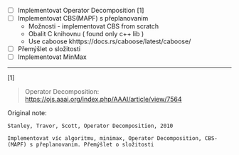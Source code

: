 - [ ] Implementovat Operator Decomposition [1]
- [ ] Implementovat CBS(MAPF) s přeplanovanim
  - Možnosti - implementovat CBS from scratch
  - Obalit C knihovnu ( found only c++ lib )
  - Use caboose khttps://docs.rs/caboose/latest/caboose/
- [ ] Přemýšlet o složitosti
- [ ] Implementovat MinMax

---

[1]
> Operator Decomposition: https://ojs.aaai.org/index.php/AAAI/article/view/7564

Original note:

```
Stanley, Travor, Scott, Operator Decomposition, 2010

Implementovat víc algoritmu, minimax, Operator Decomposition, CBS-(MAPF) s přeplanovanim. Přemýšlet o složitosti 
```